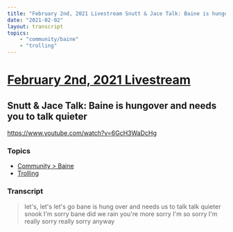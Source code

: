 ```yaml
---
title: "February 2nd, 2021 Livestream Snutt & Jace Talk: Baine is hungover and needs you to talk quieter"
date: "2021-02-02"
layout: transcript
topics:
    - "community/baine"
    - "trolling"
---
```

# [February 2nd, 2021 Livestream](../2021-02-02.md)
## Snutt & Jace Talk: Baine is hungover and needs you to talk quieter
https://www.youtube.com/watch?v=6GcH3WaDcHg

### Topics
* [Community > Baine](../topics/community/baine.md)
* [Trolling](../topics/trolling.md)

### Transcript

> let's, let's let's go bane is hung over and needs us to talk talk quieter snook I'm sorry bane did we rain you're more sorry I'm so sorry I'm really sorry really sorry anyway
